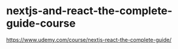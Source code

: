 # nextjs-and-react-the-complete-guide-course

https://www.udemy.com/course/nextjs-react-the-complete-guide/

